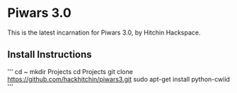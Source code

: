 # Piwars 3.0
This is the latest incarnation for Piwars 3.0, by Hitchin Hackspace.

## Install Instructions
'''
cd ~
mkdir Projects
cd Projects
git clone https://github.com/hackhitchin/piwars3.git
sudo apt-get install python-cwiid
'''
